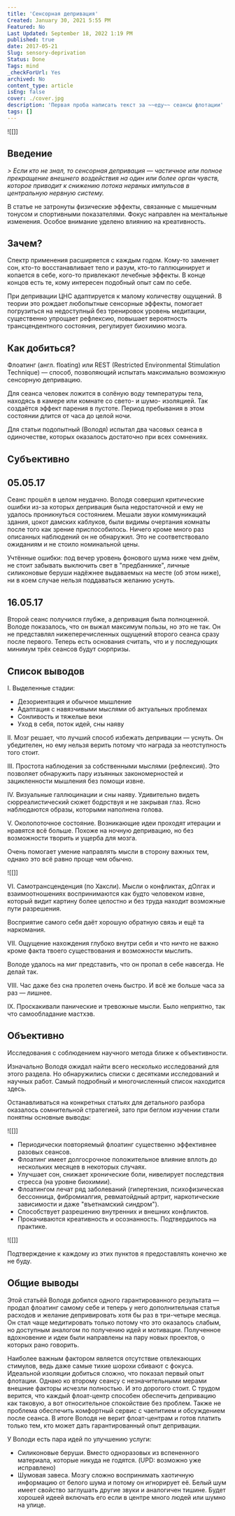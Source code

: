 ```yaml
---
title: 'Сенсорная депривация'
Created: January 30, 2021 5:55 PM
Featured: No
Last Updated: September 18, 2022 1:19 PM
published: true
date: 2017-05-21
Slug: sensory-deprivation
Status: Done
Tags: mind
_checkForUrl: Yes
archived: No
content_type: article
isEng: false
cover: ./cover.jpg
description: 'Первая проба написать текст за ~~еду~~ сеансы флотации'
tags: []
---
```


![[]]

## Введение

*> Если кто не знал, то cенсорная депривация — частичное или полное прекращение внешнего воздействия на один или более орган чувств, которое приводит к снижению потока нервных импульсов в центральную нервную систему.*

В статье не затронуты физические эффекты, связанные с мышечным тонусом и спортивными показателями. Фокус направлен на ментальные изменения. Особое внимание уделено влиянию на креативность.

## Зачем?

Спектр применения расширяется с каждым годом. Кому-то заменяет сон, кто-то восстанавливает тело и разум, кто-то галлюцинирует и копается в себе, кого-то привлекают лечебные эффекты. В конце концов есть те, кому интересен подобный опыт сам по себе.

При депривации ЦНС адаптируется к малому количеству ощущений. В теории это рождает любопытные сенсорные эффекты, помогает погрузиться на недоступный без тренировок уровень медитации, существенно упрощает рефлексию, повышает вероятность трансцендентного состояния, регулирует биохимию мозга.

## Как добиться?

Флоатинг (англ. floating) или REST (Restricted Environmental Stimulation Technique) — способ, позволяющий испытать максимально возможную сенсорную депривацию.

Для сеанса человек ложится в солёную воду температуры тела, находясь в камере или комнате со свето- и шумо- изоляцией. Так создаётся эффект парения в пустоте. Период пребывания в этом состоянии длится от часа до целой ночи.

Для статьи подопытный (Володя) испытал два часовых сеанса в одиночестве, которых оказалось достаточно при всех сомнениях.

## Субъективно

## 05.05.17

Сеанс прошёл в целом неудачно. Володя совершил критические ошибки из-за которых депривация была недостаточной и ему не удалось проникнуться состоянием. Мешали звуки коммуникаций здания, цокот дамских каблуков, были видимы очертания комнаты после того как зрение приспособилось. Ничего кроме много раз описанных наблюдений он не обнаружил. Это не соответствовало ожиданиям и не стоило номинальной цены.

Учтённые ошибки: под вечер уровень фонового шума ниже чем днём, не стоит забывать выключить свет в "предбаннике", личные силиконовые беруши надёжнее выдаваемых на месте (об этом ниже), ни в коем случае нельзя поддаваться желанию уснуть.

## 16.05.17

Второй сеанс получился глубже, а депривация была полноценной. Володе показалось, что он выжал максимум пользы, но это не так. Он не представлял нижеперечисленных ощущений второго сеанса сразу после первого. Теперь есть основания считать, что и у последующих минимум трёх сеансов будут сюрпризы.

## Список выводов

I. Выделенные стадии:

- Дезориентация и обычное мышление
- Адаптация с навязчивыми мыслями об актуальных проблемах
- Сонливость и тяжелые веки
- Уход в себя, поток идей, сны наяву

II. Мозг решает, что лучший способ избежать депривации — уснуть. Он убедителен, но ему нельзя верить потому что награда за неотступность того стоит.

III. Простота наблюдения за собственными мыслями (рефлексия). Это позволяет обнаружить пару изъянных закономерностей и зацикленности мышления без помощи извне.

IV. Визуальные галлюцинации и сны наяву. Удивительно видеть сюрреалистический сюжет бодрствуя и не закрывая глаз. Ясно наблюдаются образы, которыми наполнена голова.

V. Околопоточное состояние. Возникающие идеи проходят итерации и нравятся всё больше. Похоже на ночную депривацию, но без возможности творить и ущерба для мозга.

Очень помогает умение направлять мысли в сторону важных тем, однако это всё равно проще чем обычно.

![[]]

VI. Самотрансценденция (по Хаксли). Мысли о конфликтах, дОлгах и взаимоотношениях воспринимаются как будто человеком извне, который видит картину более целостно и без труда находит возможные пути разрешения.

Восприятие самого себя даёт хорошую обратную связь и ещё та наркомания.

VII. Ощущение нахождения глубоко внутри себя и что ничто не важно кроме факта твоего существования и возможности мыслить.

Володе удалось на миг представить, что он пропал в себе навсегда. Не делай так.

VIII. Час даже без сна пролетел очень быстро. И всё же больше часа за раз — лишнее.

IX. Проскакивали панические и тревожные мысли. Было неприятно, так что самообладание мастхэв.

## Объективно

Исследования с соблюдением научного метода ближе к объективности.

Изначально Володя ожидал найти всего несколько исследований для этого раздела. Но обнаружились списки с десятками исследований и научных работ. Самый подробный и многочисленный список находится здесь.

Останавливаться на конкретных статьях для детального разбора оказалось сомнительной стратегией, зато при беглом изучении стали понятны основные выводы:

![[]]

- Периодически повторяемый флоатинг существенно эффективнее разовых сеансов.
- Флоатинг имеет долгосрочное положительное влияние вплоть до нескольких месяцев в некоторых случаях.
- Улучшает сон, снижает хронические боли, нивелирует последствия стресса (на уровне биохимии).
- Флоатингом лечат ряд заболеваний (гипертензия, психофизическая бессонница, фибромиалгия, ревматойдный артрит, наркотические зависимости и даже "въетнамский синдром").
- Способствует разрешению внутренних и внешних конфликтов.
- Прокачиваются креативность и осознанность. Подтвердилось на практике.

![[]]

Подтверждение к каждому из этих пунктов я предоставлять конечно же не буду.

## Общие выводы

Этой статьёй Володя добился одного гарантированного результата — продал флоатинг самому себе и теперь у него дополнительная статья расходов и желание депривировать хотя бы раз в три-четыре месяца. Он стал чаще медитировать только потому что это оказалось слабым, но доступным аналогом по получению идей и мотивации. Полученное вдохновение и идеи были направлены на пару новых проектов, о которых рано говорить.

Наиболее важным фактором является отсутствие отвлекающих стимулов, ведь даже самые тихие шорохи сбивают с фокуса. Идеальной изоляции добиться сложно, что показал первый опыт флотации. Однако ко второму сеансу с незначительными мерами внешние факторы исчезли полностью. И это дорогого стоит. С трудом верится, что каждый флоат-центр способен обеспечить депривацию как таковую, а вот относительное спокойствие без проблем. Также не проблема обеспечить комфортный сервис с чаепитием и обсуждением после сеанса. В итоге Володя не верит флоат-центрам и готов платить только тем, кто может дать гарантированный опыт депривации.

У Володи есть пара идей по улучшению услуги:

- Силиконовые беруши. Вместо одноразовых из вспененного материала, которые никуда не годятся. (UPD: возможно уже исправлено)
- Шумовая завеса. Мозгу сложно воспринимать хаотичную информацию от белого шума и потому он игнорирует её. Белый шум имеет свойство заглушать другие звуки и аналогичен тишине. Будет хорошей идеей включать его если в центре много людей или шумно на улице.